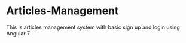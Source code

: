 # Articles-Management
This is articles management system with basic sign up and login using Angular 7
